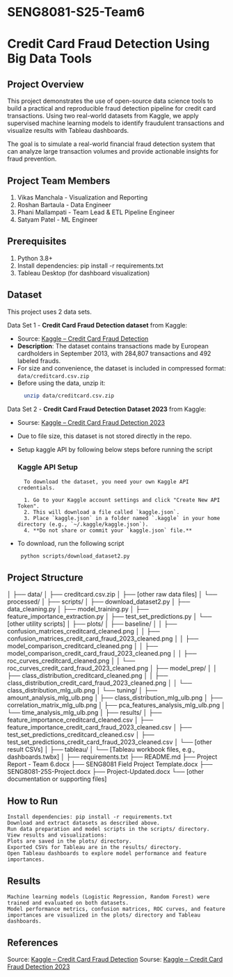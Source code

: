 ﻿# SENG8081-S25-Team6
# Credit Card Fraud Detection Using Big Data Tools

## Project Overview
This project demonstrates the use of open-source data science tools to build a practical and reproducible fraud detection pipeline for credit card transactions. Using two real-world datasets from Kaggle, we apply supervised machine learning models to identify fraudulent transactions and visualize results with Tableau dashboards.

The goal is to simulate a real-world financial fraud detection system that can analyze large transaction volumes and provide actionable insights for fraud prevention.

## Project Team Members
1. Vikas Manchala - Visualization and Reporting
2. Roshan Bartaula - Data Engineer
3. Phani Mallampati - Team Lead & ETL Pipeline Engineer
4. Satyam Patel - ML Engineer

## Prerequisites
1. Python 3.8+
2. Install dependencies: pip install -r requirements.txt
3. Tableau Desktop (for dashboard visualization)

## Dataset

This project uses 2 data sets.

Data Set 1 - **Credit Card Fraud Detection dataset** from Kaggle:
- Source: [Kaggle – Credit Card Fraud Detection](https://www.kaggle.com/datasets/mlg-ulb/creditcardfraud)
- **Description**: The dataset contains transactions made by European cardholders in September 2013, with 284,807 transactions and 492 labeled frauds.
- For size and convenience, the dataset is included in compressed format:  `data/creditcard.csv.zip`
- Before using the data, unzip it:
  ```bash
    unzip data/creditcard.csv.zip

 Data Set 2 - **Credit Card Fraud Detection Dataset 2023** from Kaggle:
- Sourse: [Kaggle – Credit Card Fraud Detection 2023](https://www.kaggle.com/datasets/nelgiriyewithana/credit-card-fraud-detection-dataset-2023)
- Due to file size, this dataset is not stored directly in the repo.
- Setup kaggle API by following below steps before running the script

  ### Kaggle API Setup

        To download the dataset, you need your own Kaggle API credentials.
        
        1. Go to your Kaggle account settings and click "Create New API Token".
        2. This will download a file called `kaggle.json`.
        3. Place `kaggle.json` in a folder named `.kaggle` in your home directory (e.g., `~/.kaggle/kaggle.json`).
        4. **Do not share or commit your `kaggle.json` file.**

   
- To download, run the following script
  ```bash
   python scripts/download_dataset2.py

## Project Structure
│
├── data/
│   ├── creditcard.csv.zip
│   ├── [other raw data files]
│   └── processed/
│
├── scripts/
│   ├── download_dataset2.py
│   ├── data_cleaning.py
│   ├── model_training.py
│   ├── feature_importance_extraction.py
│   ├── test_set_predictions.py
│   └── [other utility scripts]
│
├── plots/
│   ├── baseline/
│   │   ├── confusion_matrices_creditcard_cleaned.png
│   │   ├── confusion_matrices_credit_card_fraud_2023_cleaned.png
│   │   ├── model_comparison_creditcard_cleaned.png
│   │   ├── model_comparison_credit_card_fraud_2023_cleaned.png
│   │   ├── roc_curves_creditcard_cleaned.png
│   │   └── roc_curves_credit_card_fraud_2023_cleaned.png
│   ├── model_prep/
│   │   ├── class_distribution_creditcard_cleaned.png
│   │   ├── class_distribution_credit_card_fraud_2023_cleaned.png
│   │   └── class_distribution_mlg_ulb.png
│   └── tuning/
│       ├── amount_analysis_mlg_ulb.png
│       ├── class_distribution_mlg_ulb.png
│       ├── correlation_matrix_mlg_ulb.png
│       ├── pca_features_analysis_mlg_ulb.png
│       └── time_analysis_mlg_ulb.png
│
├── results/
│   ├── feature_importance_creditcard_cleaned.csv
│   ├── feature_importance_credit_card_fraud_2023_cleaned.csv
│   ├── test_set_predictions_creditcard_cleaned.csv
│   ├── test_set_predictions_credit_card_fraud_2023_cleaned.csv
│   └── [other result CSVs]
│
├── tableau/
│   └── [Tableau workbook files, e.g., dashboards.twbx]
│
├── requirements.txt
├── README.md
├── Project Report - Team 6.docx
├── SENG8081 Field Project Template.docx
├── SENG8081-25S-Project.docx
├── Project-Updated.docx
└── [other documentation or supporting files]

## How to Run
    Install dependencies: pip install -r requirements.txt
    Download and extract datasets as described above.
    Run data preparation and model scripts in the scripts/ directory.
    View results and visualizations:
    Plots are saved in the plots/ directory.
    Exported CSVs for Tableau are in the results/ directory.
    Open Tableau dashboards to explore model performance and feature importances.

## Results
    Machine learning models (Logistic Regression, Random Forest) were trained and evaluated on both datasets.
    Model performance metrics, confusion matrices, ROC curves, and feature importances are visualized in the plots/ directory and Tableau dashboards.

## References
Source: [Kaggle – Credit Card Fraud Detection](https://www.kaggle.com/datasets/mlg-ulb/creditcardfraud)
Sourse: [Kaggle – Credit Card Fraud Detection 2023](https://www.kaggle.com/datasets/nelgiriyewithana/credit-card-fraud-detection-dataset-2023)
